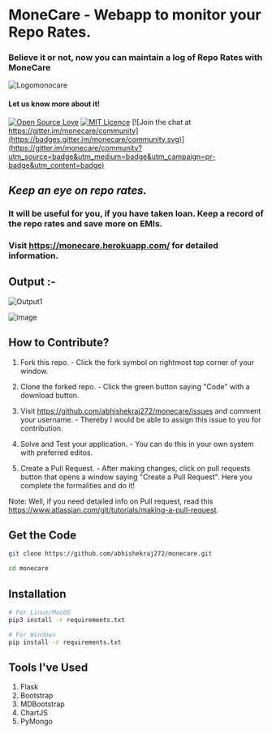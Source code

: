 # MoneCare - Webapp to monitor your Repo Rates.
### Believe it or not, now you can maintain a log of Repo Rates with MoneCare

![Logomonocare](https://user-images.githubusercontent.com/69141449/92614791-122db880-f2da-11ea-99f1-7a08425241bf.PNG)
#### Let us know more about it!

[![Open Source Love](https://firstcontributions.github.io/open-source-badges/badges/open-source-v1/open-source.svg)](https://github.com/firstcontributions/open-source-badges)  [![MIT Licence](https://badges.frapsoft.com/os/mit/mit.svg?v=103)](https://opensource.org/licenses/mit-license.php)  [![Join the chat at https://gitter.im/monecare/community](https://badges.gitter.im/monecare/community.svg)](https://gitter.im/monecare/community?utm_source=badge&utm_medium=badge&utm_campaign=pr-badge&utm_content=badge)

## _Keep an eye on repo rates._

### It will be useful for you, if you have taken loan. Keep a record of the repo rates and save more on EMIs.

###  Visit https://monecare.herokuapp.com/ for detailed information.

## **Output :-**
![Output1](https://user-images.githubusercontent.com/69141449/92616309-b106e480-f2db-11ea-8989-c9296fdfdac5.PNG)

![image](https://user-images.githubusercontent.com/69141449/92616556-0216d880-f2dc-11ea-9384-e091b20f82f4.png)


## **How to Contribute?**
1. Fork this repo. - Click the fork symbol on rightmost top corner of your window.

2. Clone the forked repo. - Click the green button saying "Code" with a download button.

2. Visit https://github.com/abhishekraj272/monecare/issues and comment your username. - Thereby I would be able to assign this issue to you for contribution.

3. Solve and Test your application. - You can do this in your own system with preferred editos.

4. Create a Pull Request. - After making changes, click on pull requests button that opens a window saying "Create a Pull Request". Here you complete the formalities and do it!

Note: Well, if you need detailed info on Pull request, read this https://www.atlassian.com/git/tutorials/making-a-pull-request.

## Get the Code
```bash
git clone https://github.com/abhishekraj272/monecare.git

cd monecare
```

## Installation

```bash
# For Linux/MacOS
pip3 install -r requirements.txt

# For Windows
pip install -r requirements.txt
```


## Tools I've Used

1. Flask
2. Bootstrap
3. MDBootstrap
4. ChartJS
5. PyMongo
